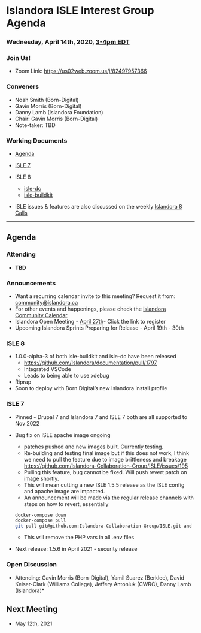 # Islandora ISLE Interest Group Agenda
### Wednesday, April 14th, 2020, [3-4pm EDT](http://www.thetimezoneconverter.com/?t=1%20pm&tz=Toronto&)

### Join Us!
* Zoom Link: https://us02web.zoom.us/j/82497957366

### Conveners
* Noah Smith (Born-Digital)
* Gavin Morris (Born-Digital)
* Danny Lamb (Islandora Foundation)
* Chair: Gavin Morris (Born-Digital)
* Note-taker: TBD

### Working Documents

* [Agenda](https://docs.google.com/document/d/1QZH-JFfroIA8NUFJu2NDwbmKV6ygCY7SjW001g8FeOU)

* [ISLE 7](https://github.com/Islandora-Collaboration-Group/ISLE)

* ISLE 8
  * [isle-dc](https://github.com/Islandora-Devops/isle-dc)
  * [isle-buildkit](https://github.com/Islandora-Devops/isle-buildkit)

* ISLE issues & features are also discussed on the weekly [Islandora 8 Calls](https://github.com/Islandora/documentation/wiki/2020)

---

## Agenda

### Attending

* **TBD**

### Announcements

* Want a recurring calendar invite to this meeting? Request it from: [community@islandora.ca](mailto:community@islandora.ca)
* For other events and happenings, please check the [Islandora Community Calendar](https://calendar.google.com/calendar/u/0/embed?src=96s6v709n719hapqtt9m8vj588@group.calendar.google.com&ctz=America/Halifax&pli=1)
* Islandora Open Meeting - [April 27th](https://docs.google.com/document/d/1Acv6MJB1gux1zDLXYPKvORa7hgGC5UTdO4RwoTXYWBM/edit?usp=sharing)- Click the link to register
* Upcoming Islandora Sprints Preparing for Release - April 19th - 30th

### ISLE 8

* 1.0.0-alpha-3 of both isle-buildkit and isle-dc have been released
  * https://github.com/Islandora/documentation/pull/1797
  * Integrated VSCode
  * Leads to being able to use xdebug
* Riprap
* Soon to deploy with Born Digital’s new Islandora install profile

### ISLE 7

* Pinned - Drupal 7 and Islandora 7 and ISLE 7 both are all supported to Nov 2022

* Bug fix on ISLE apache image ongoing
  * patches pushed and new images built. Currently testing.
  * Re-building and testing final image but if this does not work, I think we need to pull the feature due to image brittleness and breakage https://github.com/Islandora-Collaboration-Group/ISLE/issues/195
  * Pulling this feature, bug cannot be fixed. Will push revert patch on image shortly.
  * This will mean cutting a new ISLE 1.5.5 release as the ISLE config and apache image are impacted.
  * An announcement will be made via the regular release channels with steps on how to revert, essentially
  ```bash
  docker-compose down
  docker-compose pull
  git pull git@github.com:Islandora-Collaboration-Group/ISLE.git and update your code.
  ```
  * This will remove the PHP vars in all .env files

* Next release: 1.5.6 in April 2021 - security release

### Open Discussion

* Attending: Gavin Morris (Born-Digital), Yamil Suarez (Berklee), David Keiser-Clark (Williams College), Jeffery Antoniuk (CWRC), Danny Lamb (Islandora)*

## Next Meeting

* May 12th, 2021
